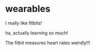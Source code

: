 # wearables


I really like fitbits!

ha, actually learning so much! 

The fitbit measures heart rates weirdly!!!

